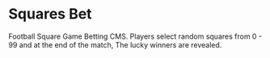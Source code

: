 # Squares Bet

Football Square Game Betting CMS. Players select random squares from 0 - 99 and at the end of the match, The lucky winners are revealed.